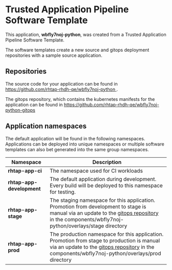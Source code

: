 # Trusted Application Pipeline Software Template

This application, **wbfly7noj-python**, was created from a Trusted Application Pipeline Software Template.

The software templates create a new source and gitops deployment repositories with a sample source application. 

## Repositories

The source code for your application can be found in [https://github.com/rhtap-rhdh-qe/wbfly7noj-python ](https://github.com/rhtap-rhdh-qe/wbfly7noj-python ).
 
The gitops repository, which contains the kubernetes manifests for the application can be found in 
[https://github.com/rhtap-rhdh-qe/wbfly7noj-python-gitops ](https://github.com/rhtap-rhdh-qe/wbfly7noj-python-gitops ) 

## Application namespaces 

The default application will be found in the following namespaces. Applications can be deployed into unique namespaces or multiple software templates can also bet generated into the same group namespaces.  

|  Namespace   |  Description   |  
| -------- | -------- |
| **rhtap-app-ci** | The namespace used for CI workloads |
| **rhtap-app-development** | The default application during development. Every build will be deployed to this namespace for testing. |
| **rhtap-app-stage** | The staging namespace for this application. Promotion from development to stage is manual via an update to the [gitops repository](https://github.com/rhtap-rhdh-qe/wbfly7noj-python-gitops ) in the components/wbfly7noj-python/overlays/stage directory |
| **rhtap-app-prod** | The production namespace for this application. Promotion from stage to production is manual via an update to the [gitops repository](https://github.com/rhtap-rhdh-qe/wbfly7noj-python-gitops ) in the components/wbfly7noj-python/overlays/prod directory |